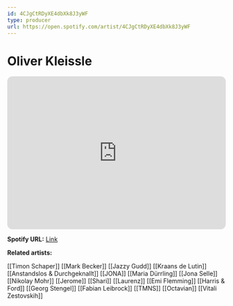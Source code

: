 ```yaml
---
id: 4CJgCtRDyXE4dbXk8J3yWF
type: producer
url: https://open.spotify.com/artist/4CJgCtRDyXE4dbXk8J3yWF
---
```

# Oliver Kleissle

<iframe style="border-radius:12px" src="https://open.spotify.com/embed/artist/4CJgCtRDyXE4dbXk8J3yWF" width="100%" height="352" frameBorder="0" allowfullscreen="" allow="autoplay; clipboard-write; encrypted-media; fullscreen; picture-in-picture" loading="lazy"></iframe>

**Spotify URL:** [Link](https://open.spotify.com/artist/4CJgCtRDyXE4dbXk8J3yWF)

**Related artists:**

[[Timon Schaper]]
[[Mark Becker]]
[[Jazzy Gudd]]
[[Kraans de Lutin]]
[[Anstandslos & Durchgeknallt]]
[[JONA]]
[[Maria Dürrling]]
[[Jona Selle]]
[[Nikolay Mohr]]
[[Jerome]]
[[Shari]]
[[Laurenz]]
[[Emi Flemming]]
[[Harris & Ford]]
[[Georg Stengel]]
[[Fabian Leibrock]]
[[TMNS]]
[[Octavian]]
[[Vitali Zestovskih]]
